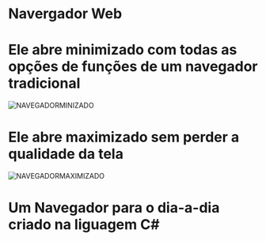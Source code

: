 <h1> Navergador Web </h1>
<h1> Ele abre minimizado com todas as opções de funções de um navegador tradicional </h1>


![NAVEGADORMINIZADO](https://user-images.githubusercontent.com/119471231/211440124-483405b4-705c-402c-8d42-a194fbf53514.png)



<h1> Ele abre maximizado sem perder a qualidade da tela </h1>







![NAVEGADORMAXIMIZADO](https://user-images.githubusercontent.com/119471231/211440429-ebd682bf-2e9e-43f8-ba92-008f46247ab1.png)


<h1> Um Navegador para o dia-a-dia criado na liguagem C#</h1>
